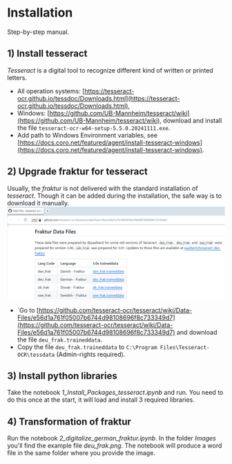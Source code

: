 # Installation

Step-by-step manual.

## 1) Install tesseract

*Tesseract* is a digital tool to recognize different kind of written or printed letters. 

- All operation systems: [https://tesseract-ocr.github.io/tessdoc/Downloads.html](https://tesseract-ocr.github.io/tessdoc/Downloads.html),
- Windows: [https://github.com/UB-Mannheim/tesseract/wiki](https://github.com/UB-Mannheim/tesseract/wiki), download and install the file `tesseract-ocr-w64-setup-5.5.0.20241111.exe`.
- Add path to Windows Environment variables, see [https://docs.coro.net/featured/agent/install-tesseract-windows](https://docs.coro.net/featured/agent/install-tesseract-windows).
  
## 2) Upgrade fraktur for tesseract

Usually, the *fraktur* is not delivered with the standard installation of *tesseract*. Though it can be added during the installation, the safe way is to download it manually.
![](https://github.com/christofschroth/GermanFrakturToWord/blob/main/Images/deu_frak.png)

- ´Go to [https://github.com/tesseract-ocr/tesseract/wiki/Data-Files/e56d1a761f05007b6744d98108696f8c733349d7](https://github.com/tesseract-ocr/tesseract/wiki/Data-Files/e56d1a761f05007b6744d98108696f8c733349d7) and download the file `deu_frak.traineddata`.
- Copy the file `deu_frak.traineddata` to `C:\Program Files\Tesseract-OCR\tessdata` (Admin-rights required).


## 3) Install python libraries

Take the notebook *1_Install_Packages_tesseract.ipynb* and run. You need to do this once at the start, it will load and install 3 required libraries.

## 4) Transformation of fraktur

Run the notebook *2_digitalize_german_fraktur.ipynb*. In the folder *Images* you'll find the example file *deu_frak.png*. The notebook will produce a word file in the same folder where you provide the image.